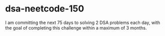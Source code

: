 # dsa-neetcode-150
I am committing the next 75 days to solving 2 DSA problems each day, with the goal of completing this challenge within a maximum of 3 months.
